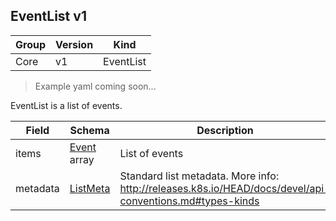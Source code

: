 ## EventList v1

Group        | Version     | Kind
------------ | ---------- | -----------
Core | v1 | EventList

> Example yaml coming soon...



EventList is a list of events.



Field        | Schema     | Description
------------ | ---------- | -----------
items | [Event](#event-v1) array | List of events
metadata | [ListMeta](#listmeta-unversioned) | Standard list metadata. More info: http://releases.k8s.io/HEAD/docs/devel/api-conventions.md#types-kinds

